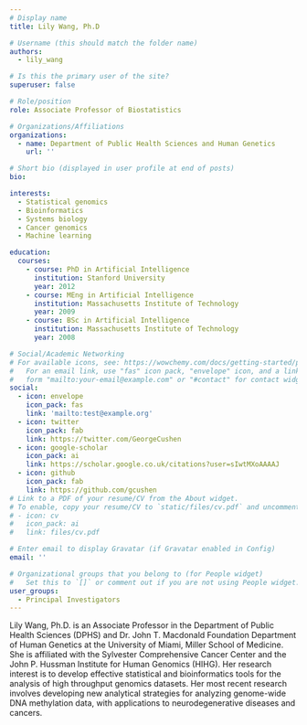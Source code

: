 ```yaml
---
# Display name
title: Lily Wang, Ph.D

# Username (this should match the folder name)
authors:
  - lily_wang

# Is this the primary user of the site?
superuser: false

# Role/position
role: Associate Professor of Biostatistics

# Organizations/Affiliations
organizations:
  - name: Department of Public Health Sciences and Human Genetics
    url: ''

# Short bio (displayed in user profile at end of posts)
bio: 

interests:
  - Statistical genomics
  - Bioinformatics
  - Systems biology
  - Cancer genomics
  - Machine learning

education:
  courses:
    - course: PhD in Artificial Intelligence
      institution: Stanford University
      year: 2012
    - course: MEng in Artificial Intelligence
      institution: Massachusetts Institute of Technology
      year: 2009
    - course: BSc in Artificial Intelligence
      institution: Massachusetts Institute of Technology
      year: 2008

# Social/Academic Networking
# For available icons, see: https://wowchemy.com/docs/getting-started/page-builder/#icons
#   For an email link, use "fas" icon pack, "envelope" icon, and a link in the
#   form "mailto:your-email@example.com" or "#contact" for contact widget.
social:
  - icon: envelope
    icon_pack: fas
    link: 'mailto:test@example.org'
  - icon: twitter
    icon_pack: fab
    link: https://twitter.com/GeorgeCushen
  - icon: google-scholar
    icon_pack: ai
    link: https://scholar.google.co.uk/citations?user=sIwtMXoAAAAJ
  - icon: github
    icon_pack: fab
    link: https://github.com/gcushen
# Link to a PDF of your resume/CV from the About widget.
# To enable, copy your resume/CV to `static/files/cv.pdf` and uncomment the lines below.
# - icon: cv
#   icon_pack: ai
#   link: files/cv.pdf

# Enter email to display Gravatar (if Gravatar enabled in Config)
email: ''

# Organizational groups that you belong to (for People widget)
#   Set this to `[]` or comment out if you are not using People widget.
user_groups:
  - Principal Investigators
---
```


Lily Wang, Ph.D. is an Associate Professor in the Department of Public Health Sciences (DPHS) and Dr. John T. Macdonald Foundation Department of Human Genetics at the University of Miami, Miller School of Medicine. She is affiliated with the Sylvester Comprehensive Cancer Center and the John P. Hussman Institute for Human Genomics (HIHG). Her research interest is to develop effective statistical and bioinformatics tools for the analysis of high throughput genomics datasets. Her most recent research involves developing new analytical strategies for analyzing genome-wide DNA methylation data, with applications to neurodegenerative diseases and cancers.
